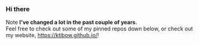 ### Hi there
Note **I've changed a lot in the past couple of years.**  
Feel free to check out some of my pinned repos down below, or check out my website, https://ktibow.github.io/!
